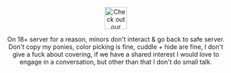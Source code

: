 
<p align="center">
  <img src="https://64.media.tumblr.com/db09ac00c1bde24c55d3d0f9b0c059d7/96812b3b3a743299-49/s75x75_c1/b57fe79f815aa869cf3a3438c28aa88efd8dbbe3.gif" width="50" title="Check out our links">
  <p align="center">
    On 18+ server for a reason, minors don't interact & go back to safe server. Don't copy my ponies, color picking is fine, cuddle + hide are fine, I don't give a fuck about covering, if we have a shared interest I would love to engage in a conversation, but other than that I don't do small talk.
</p>
